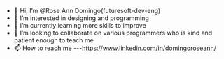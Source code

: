 - 👋 Hi, I’m @Rose Ann Domingo(futuresoft-dev-eng)
- 👀 I’m interested in designing and programming
- 🌱 I’m currently learning more skills to improve
- 💞️ I’m looking to collaborate on various programmers who is kind and patient enough to teach me
- 📫 How to reach me ---https://www.linkedin.com/in/domingoroseann/

<!---
futuresoft-dev-eng/futuresoft-dev-eng is a ✨ special ✨ repository because its `README.md` (this file) appears on your GitHub profile.
You can click the Preview link to take a look at your changes.
--->
